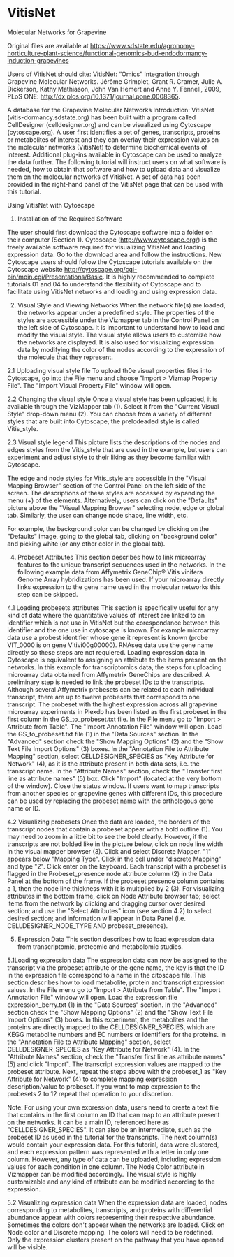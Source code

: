 # VitisNet
Molecular Networks for Grapevine

Original files are available at 
https://www.sdstate.edu/agronomy-horticulture-plant-science/functional-genomics-bud-endodormancy-induction-grapevines

Users of VitisNet should cite: VitisNet: “Omics” Integration through Grapevine Molecular Networks. Jérôme Grimplet, Grant R. Cramer, Julie A. Dickerson, Kathy Mathiason, John Van Hemert and Anne Y. Fennell, 2009, PLoS ONE: http://dx.plos.org/10.1371/journal.pone.0008365.

A database for the Grapevine Molecular Networks
Introduction:
VitisNet (vitis-dormancy.sdstate.org) has been built with a program called CellDesigner (celldesigner.org) and can be visualized using Cytoscape (cytoscape.org). A user first identifies a set of genes, transcripts, proteins or metabolites of interest and they can overlay their expression values on the molecular networks (VitisNet) to determine biochemical events of interest. Additional plug-ins available in Cytoscape can be used to analyze the data further. The following tutorial will instruct users on what software is needed, how to obtain that software and how to upload data and visualize them on the molecular networks of VitisNet. A set of data has been provided in the right-hand panel of the VitisNet page that can be used with this tutorial.

Using VitisNet with Cytoscape

1. Installation of the Required Software

The user should first download the Cytoscape software into a folder on their computer (Section 1).
Cytoscape (http://www.cytoscape.org/) is the freely available software required for visualizing VitisNet and loading expression data. Go to the download area and follow the instructions. New Cytoscape users should follow the Cytoscape tutorials available on the Cytoscape website
      http://cytoscape.org/cgi-bin/moin.cgi/Presentations/Basic.
It is highly recommended to complete tutorials 01 and 04 to understand the flexibility of Cytoscape and to facilitate using VitisNet networks and loading and using expression data.

2. Visual Style and Viewing Networks
When the network file(s) are loaded, the networks appear under a predefined style. The properties of the styles are accessible under the Vizmapper tab in the Control Panel on the left side of Cytoscape. It is important to understand how to load and modify the visual style. The visual style allows users to customize how the networks are displayed. It is also used for visualizing expression data by modifying the color of the nodes according to the expression of the molecule that they represent.

2.1 Uploading visual style file
To upload th0e visual properties files into Cytoscape, go into the File menu and choose "Import > Vizmap Property File". The "Import Visual Property File" window will open.

2.2 Changing the visual style
Once a visual style has been uploaded, it is available through the VizMapper tab (1). Select it from the "Current Visual Style" drop-down menu (2). You can choose from a variety of different styles that are built into Cytoscape, the prelodeaded style is called Vitis_style.

2.3 Visual style legend
This picture lists the descriptions of the nodes and edges styles from the Vitis_style that are used in the example, but users can experiment and adjust style to their liking as they become familiar with Cytoscape. 

The edge and node styles for Vitis_style are accessible in the "Visual Mapping Browser" section of the Control Panel on the left side of the screen. The descriptions of these styles are accessed by expanding the menu (+) of the elements. Alternatively, users can click on the "Defaults" picture above the "Visual Mapping Browser" selecting node, edge or global tab. Similarly, the user can change node shape, line width, etc.

For example, the background color can be changed by clicking on the "Defaults" image, going to the global tab, clicking on "background color" and picking white (or any other color in the global tab).


4. Probeset Attributes
This section describes how to link microarray features to the unique transcript sequences used in the networks. In the following example data from Affymetrix GeneChip® Vitis vinifera Genome Array hybridizations has been used. If your microarray directly links expression to the gene name used in the molecular networks this step can be skipped.

4.1 Loading probesets attributes
This section is specifically useful for any kind of data where the quantitative values of interest are linked to an identifier which is not use in VitisNet but the corespondance between this identifier and the one use in cytoscape is known. For example microarray data use a probest identifier whose gene it represent is known (probe VIT_0000 is on gene Vitivi00g00000). RNAseq data use the gene name directly so these steps are not requiered.
Loading expression data in Cytoscape is equivalent to assigning an attribute to the items present on the networks. In this example for transcriptomics data, the steps for uploading microarray data obtained from Affymetrix GeneChips are described. A preliminary step is needed to link the probeset IDs to the transcripts. Although several Affymetrix probesets can be related to each individual transcript, there are up to twelve probesets that correspond to one transcript. The probeset with the highest expression across all grapevine microarray experiments in Plexdb has been listed as the first probeset in the first column in the GS_to_probeset.txt file. In the File menu go to "Import > Attribute from Table". The "Import Annotation File" window will open. Load the GS_to_probeset.txt file (1) in the "Data Sources" section. In the "Advanced" section check the "Show Mapping Options" (2) and the "Show Text File Import Options" (3) boxes. In the "Annotation File to Attribute Mapping" section, select CELLDESIGNER_SPECIES as "Key Attribute for Network" (4), as it is the attribute present in both data sets, i.e. the transcript name. In the "Attribute Names" section, check the "Transfer first line as attribute names" (5) box. Click "Import" (located at the very bottom of the window). Close the status window. If users want to map transcripts from another species or grapevine genes with different IDs, this procedure can be used by replacing the probeset name with the orthologous gene name or ID.

4.2 Visualizing probesets
Once the data are loaded, the borders of the transcript nodes that contain a probeset appear with a bold outline (1). You may need to zoom in a little bit to see the bold clearly. However, if the transcripts are not bolded like in the picture below, click on node line width in the visual mapper browser (3). Click and select Discrete Mapper. "1" appears below "Mapping Type". Click in the cell under "discrete Mapping" and type "2". Click enter on the keyboard. Each transcript with a probeset is flagged in the Probeset_presence node attribute column (2) in the Data Panel at the bottom of the frame. If the probeset presence column contains a 1, then the node line thickness with it is multiplied by 2 (3). For visualizing attributes in the bottom frame, click on Node Attribute browser tab; select items from the network by clicking and dragging cursor over desired section; and use the "Select Attributes" icon (see section 4.2) to select desired section; and information will appear in Data Panel (i.e. CELLDESIGNER_NODE_TYPE AND probeset_presence).

5. Expression Data
This section describes how to load expression data from transcriptomic, proteomic and metabolomic studies.

5.1Loading expression data
The expression data can now be assigned to the transcript via the probeset attribute or the gene name, the key is that the ID in the expression file correspond to a name in the citoscape file. This section describes how to load metabolite, protein and transcript expression values. In the File menu go to "Import > Attribute from Table". The "Import Annotation File" window will open. Load the expression file expression_berry.txt (1) in the "Data Sources" section. In the "Advanced" section check the "Show Mapping Options" (2) and the "Show Text File Import Options" (3) boxes. In this experiment, the metabolites and the proteins are directly mapped to the CELLDESIGNER_SPECIES, which are KEGG metabolite numbers and EC numbers or identifiers for the proteins. In the "Annotation File to Attribute Mapping" section, select CELLDESIGNER_SPECIES as "Key Attribute for Network" (4). In the "Attribute Names" section, check the "Transfer first line as attribute names" (5) and click "Import". The transcript expression values are mapped to the probeset attribute. Next, repeat the steps above with the probeset_1 as "Key Attribute for Network" (4) to complete mapping expression description/value to probeset. If you want to map expression to the probesets 2 to 12 repeat that operation to your discretion.

Note: For using your own expression data, users need to create a text file that contains in the first column an ID that can map to an attribute present on the networks. It can be a main ID, referenced here as "CELLDESIGNER_SPECIES". It can also be an intermediate, such as the probeset ID as used in the tutorial for the transcripts. The next column(s) would contain your expression data. For this tutorial, data were clustered, and each expression pattern was represented with a letter in only one column. However, any type of data can be uploaded, including expression values for each condition in one column. The Node Color attribute in Vizmapper can be modified accordingly. The visual style is highly customizable and any kind of attribute can be modified according to the expression.

5.2 Visualizing expression data
When the expression data are loaded, nodes corresponding to metabolites, transcripts, and proteins with differential abundance appear with colors representing their respective abundance. Sometimes the colors don't appear when the networks are loaded. Click on Node color and Discrete mapping. The colors will need to be redefined. Only the expression clusters present on the pathway that you have opened will be visible.
